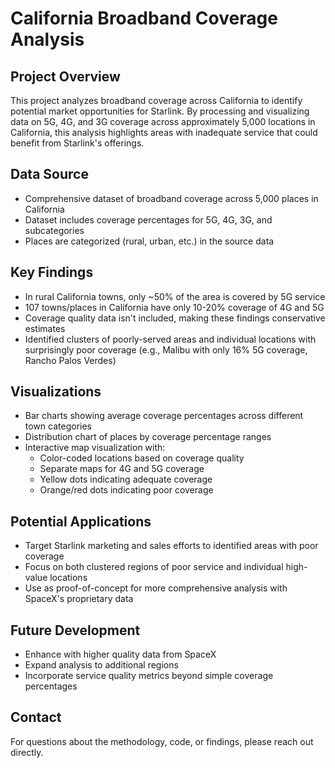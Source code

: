 # California Broadband Coverage Analysis

## Project Overview
This project analyzes broadband coverage across California to identify potential market opportunities for Starlink. By processing and visualizing data on 5G, 4G, and 3G coverage across approximately 5,000 locations in California, this analysis highlights areas with inadequate service that could benefit from Starlink's offerings.

## Data Source
- Comprehensive dataset of broadband coverage across 5,000 places in California
- Dataset includes coverage percentages for 5G, 4G, 3G, and subcategories
- Places are categorized (rural, urban, etc.) in the source data

## Key Findings
- In rural California towns, only ~50% of the area is covered by 5G service
- 107 towns/places in California have only 10-20% coverage of 4G and 5G
- Coverage quality data isn't included, making these findings conservative estimates
- Identified clusters of poorly-served areas and individual locations with surprisingly poor coverage (e.g., Malibu with only 16% 5G coverage, Rancho Palos Verdes)

## Visualizations
- Bar charts showing average coverage percentages across different town categories
- Distribution chart of places by coverage percentage ranges
- Interactive map visualization with:
  - Color-coded locations based on coverage quality
  - Separate maps for 4G and 5G coverage
  - Yellow dots indicating adequate coverage
  - Orange/red dots indicating poor coverage

## Potential Applications
- Target Starlink marketing and sales efforts to identified areas with poor coverage
- Focus on both clustered regions of poor service and individual high-value locations
- Use as proof-of-concept for more comprehensive analysis with SpaceX's proprietary data

## Future Development
- Enhance with higher quality data from SpaceX
- Expand analysis to additional regions
- Incorporate service quality metrics beyond simple coverage percentages

## Contact
For questions about the methodology, code, or findings, please reach out directly.